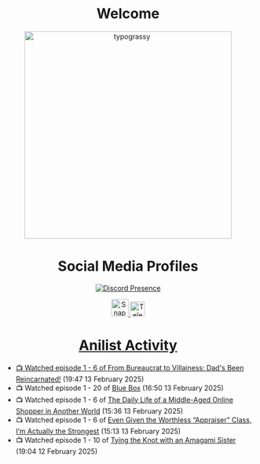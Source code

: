 <div align="center">

# Welcome
<a href="https://github.com/kawarimidoll/typograssy">
    <img alt="typograssy" src="https://typograssy.deno.dev/api?text=%E3%82%88%E3%81%86%E3%81%93%E3%81%9D%E3%81%BF%E3%81%AA%E3%81%95%E3%82%93%20-%20Sheby--&&l0=none&l1=82d9d0&l2=027353&l3=038c4c&l4=01402e&bg=none&frame=none&speed=100&comment=" width="421.99">
</a>

</div>

<div align="center">

# Social Media Profiles

[![Discord Presence](https://lanyard.cnrad.dev/api/612532963938271232)](https://discord.com/users/612532963938271232)


<a href="https://www.snapchat.com/add/a.sheby" title="Snapchat Profile">
    <img src="https://www.freepnglogos.com/uploads/snapchat-logo-png-0.png" width="35" alt="Snapchat Logo" />


<a href="https://t.me/ASheby" title="Telegram Profile">
    <img src="https://www.freepnglogos.com/uploads/telegram-logo-png-0.png" width="30" alt="Telegram Logo" />


</div>

<div align="center">

# Anilist Activity

</div>

<!-- ANILIST_ACTIVITY:start -->

-   📺 Watched episode 1 - 6 of [From Bureaucrat to Villainess: Dad's Been Reincarnated!](https://anilist.co/anime/172453) (19:47 13 February 2025)
-   📺 Watched episode 1 - 20 of [Blue Box](https://anilist.co/anime/170942) (16:50 13 February 2025)
-   📺 Watched episode 1 - 6 of [The Daily Life of a Middle-Aged Online Shopper in Another World](https://anilist.co/anime/180292) (15:36 13 February 2025)
-   📺 Watched episode 1 - 6 of [Even Given the Worthless “Appraiser” Class, I’m Actually the Strongest](https://anilist.co/anime/178548) (15:13 13 February 2025)
-   📺 Watched episode 1 - 10 of [Tying the Knot with an Amagami Sister](https://anilist.co/anime/164172) (19:04 12 February 2025)

<!-- ANILIST_ACTIVITY:end -->
